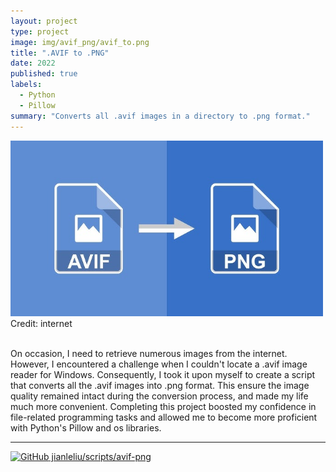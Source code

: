 ```yaml
---
layout: project
type: project
image: img/avif_png/avif_to.png
title: ".AVIF to .PNG"
date: 2022
published: true
labels:
  - Python
  - Pillow
summary: "Converts all .avif images in a directory to .png format."
---
```


<img class="img-fluid col-8" width="500" src="../img/avif_png/avif_png.png"> <br>
Credit: internet
</img>

<br>
On occasion, I need to retrieve numerous images from the internet. However, I encountered a challenge when I couldn't locate a .avif image reader for Windows. Consequently, I took it upon myself to create a script that converts all the .avif images into .png format. This ensure the image quality remained intact during the conversion process, and made my life much more convenient. Completing this project boosted my confidence in file-related programming tasks and allowed me to become more proficient with Python's Pillow and os libraries.

<hr>
<a href="https://github.com/jianleliu/scripts/tree/main/avif-png">
  <img src="https://github.com/fluidicon.png" alt="GitHub" width="25">
  jianleliu/scripts/avif-png
</a>



